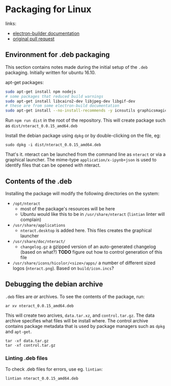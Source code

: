 # Packaging for Linux

links:

- [electron-builder documentation](https://github.com/electron-userland/electron-builder/wiki/Options#LinuxBuildOptions)
- [original pull request](https://github.com/nteract/nteract/pull/1299)

## Environment for .deb packaging

This section contains notes made during the initial setup of the `.deb`
packaging. Initially written for ubuntu 16.10.

apt-get packages:

```bash
sudo apt-get install npm nodejs
# some packages that reduced build warnings
sudo apt-get install libcairo2-dev libjpeg-dev libgif-dev
# these are from some electron-build documentation
sudo apt-get install --no-install-recommends -y icnsutils graphicsmagick xz-utils
```


Run `npm run dist` in the root of the repository. This will create package such
as `dist/nteract_0.0.15_amd64.deb`

Install the debian package using `dpkg` or by double-clicking on the file, eg:

```
sudo dpkg -i dist/nteract_0.0.15_amd64.deb
```

That's it. nteract can be launched from the command line as `nteract` or via a
graphical launcher.
The mime-type `application/x-ipynb+json` is used to identify files that can be
opened with nteract.


## Contents of the .deb

Installing the package will modify the following directories on the system:

- `/opt/nteract`
    - most of the package's resources will be here
    - Ubuntu would like this to be in `/usr/share/nteract` (`lintian` linter
will complain)
- `/usr/share/applications`
    - `nteract.desktop` is added here. This files creates the graphical launcher
- `/usr/share/doc/nteract/`
    - `changelog.gz` a gzipped version of an auto-generated changelog (based on
what?) **TODO** figure out how to control generation of this file
- `/usr/share/icons/hicolor/<size>/apps/`
    a number of different sized logos (`nteract.png`). Based on
`build/icon.incs`?

## Debugging the debian archive


`.deb` files are *ar* archives. To see the contents of the package, run:

```
ar xv nteract_0.0.15_amd64.deb
```

This will create two arcives, `data.tar.xz`, and `control.tar.gz`. The data
archive specifies what files will be install where. The control archive
contains package metadata that is used by package managers such as `dpkg` and
`apt-get`.

```
tar -xf data.tar.gz
tar -xf control.tar.gz
```

### Linting .deb files

To check .deb files for errors, use eg. `lintian`:

```
lintian nteract_0.0.15_amd64.deb
```
